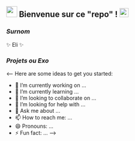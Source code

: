 ## <img src="https://github.com/TheDudeThatCode/TheDudeThatCode/blob/master/Assets/Hi.gif" width="29px"> Bienvenue sur ce "repo" !&nbsp;<img src="https://github.com/TheDudeThatCode/TheDudeThatCode/blob/master/Assets/Earth.gif" width="24px">


### **_Surnom_**
✨ Eli ✨

### **_Projets ou Exo_** 


<-- Here are some ideas to get you started:

- 🔭 I’m currently working on ...
- 🌱 I’m currently learning ...
- 👯 I’m looking to collaborate on ...
- 🤔 I’m looking for help with ...
- 💬 Ask me about ...
- 📫 How to reach me: ...
- 😄 Pronouns: ...
- ⚡ Fun fact: ...
-->
